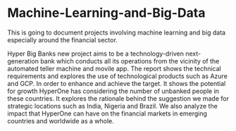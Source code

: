 # Machine-Learning-and-Big-Data
This is going to document projects involving machine learning and big data especially around the financial sector. 

Hyper Big Banks new project
aims to be a technology-driven next-generation bank which conducts all its operations from the vicinity of the automated teller machine and movile app. The report shows the technical requirements and explores the use of technological products such as Azure and GCP.
In order to enhance and achieve the target. It shows the potential for growth HyperOne has considering the number of unbanked people in these countries. It explores the rationale behind the suggestion we made for strategic locations such as India, Nigeria and Brazil. We also analyze the impact that HyperOne can have on the financial markets in emerging countries and worldwide as a whole.

